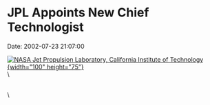 JPL Appoints New Chief Technologist
===================================

Date: 2002-07-23 21:07:00

[![NASA Jet Propulsion Laboratory, California Institute of
Technology](http://www.jpl.nasa.gov/images/tri-logo-16.jpg){width="100"
height="75"}](http://www.jpl.nasa.gov/news/&rn=news.xml&rst=6485)\
\

\
\
